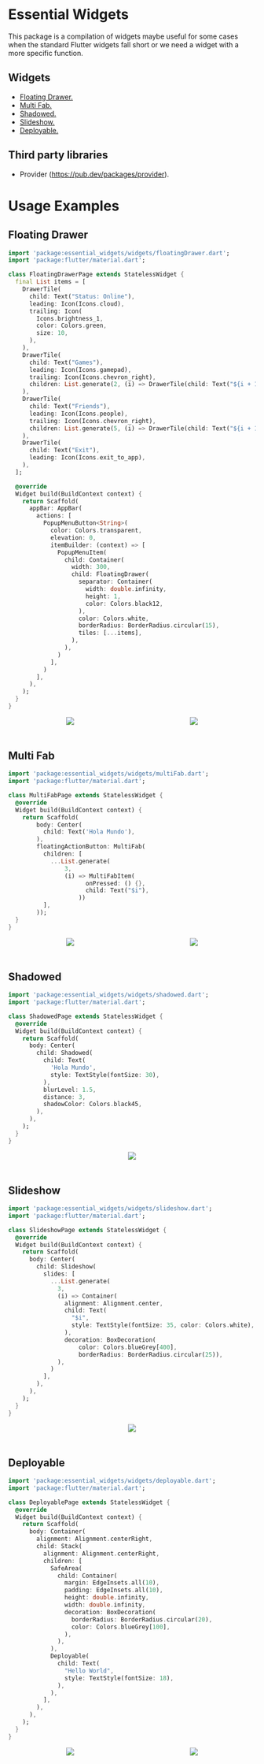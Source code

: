 # Essential Widgets

This package is a compilation of widgets maybe useful for some cases when the standard Flutter widgets fall short or we need a widget with a more specific function.

## Widgets

- [Floating Drawer.](#floating-drawer)
- [Multi Fab.](#multi-fab)
- [Shadowed.](#shadowed)
- [Slideshow.](#slideshow)
- [Deployable.](#deployable)

## Third party libraries

- Provider (https://pub.dev/packages/provider).

# Usage Examples

## Floating Drawer

```dart
import 'package:essential_widgets/widgets/floatingDrawer.dart';
import 'package:flutter/material.dart';

class FloatingDrawerPage extends StatelessWidget {
  final List items = [
    DrawerTile(
      child: Text("Status: Online"),
      leading: Icon(Icons.cloud),
      trailing: Icon(
        Icons.brightness_1,
        color: Colors.green,
        size: 10,
      ),
    ),
    DrawerTile(
      child: Text("Games"),
      leading: Icon(Icons.gamepad),
      trailing: Icon(Icons.chevron_right),
      children: List.generate(2, (i) => DrawerTile(child: Text("${i + 1}"))),
    ),
    DrawerTile(
      child: Text("Friends"),
      leading: Icon(Icons.people),
      trailing: Icon(Icons.chevron_right),
      children: List.generate(5, (i) => DrawerTile(child: Text("${i + 1}"))),
    ),
    DrawerTile(
      child: Text("Exit"),
      leading: Icon(Icons.exit_to_app),
    ),
  ];

  @override
  Widget build(BuildContext context) {
    return Scaffold(
      appBar: AppBar(
        actions: [
          PopupMenuButton<String>(
            color: Colors.transparent,
            elevation: 0,
            itemBuilder: (context) => [
              PopupMenuItem(
                child: Container(
                  width: 300,
                  child: FloatingDrawer(
                    separator: Container(
                      width: double.infinity,
                      height: 1,
                      color: Colors.black12,
                    ),
                    color: Colors.white,
                    borderRadius: BorderRadius.circular(15),
                    tiles: [...items],
                  ),
                ),
              )
            ],
          )
        ],
      ),
    );
  }
}

```

<div style='display:flex; width:100%; justify-content:space-around; margin-bottom:50px'>
    <img src="https://drive.google.com/uc?export=view&id=1zeqQTNLgtlqmTazY4CDGkYowXkpD7K49"></img>
    <img src="https://drive.google.com/uc?export=view&id=1fl4drfZiQSzskUZKIlYep6R7DvnAIyR-"></img>
</div>

## Multi Fab

```dart
import 'package:essential_widgets/widgets/multiFab.dart';
import 'package:flutter/material.dart';

class MultiFabPage extends StatelessWidget {
  @override
  Widget build(BuildContext context) {
    return Scaffold(
        body: Center(
          child: Text('Hola Mundo'),
        ),
        floatingActionButton: MultiFab(
          children: [
            ...List.generate(
                3,
                (i) => MultiFabItem(
                      onPressed: () {},
                      child: Text("$i"),
                    ))
          ],
        ));
  }
}

```

<div style='display:flex; width:100%; justify-content:space-around; margin-bottom:50px'>
    <img src="https://drive.google.com/uc?export=view&id=1bqzoO_AifNwPDZ2djn5H5SdjnSYMIgBB"></img>
    <img src="https://drive.google.com/uc?export=view&id=1jknYxL48MLZcBsjyYr0dWoECFJvQo1Iz"></img>
</div>

## Shadowed

```dart
import 'package:essential_widgets/widgets/shadowed.dart';
import 'package:flutter/material.dart';

class ShadowedPage extends StatelessWidget {
  @override
  Widget build(BuildContext context) {
    return Scaffold(
      body: Center(
        child: Shadowed(
          child: Text(
            'Hola Mundo',
            style: TextStyle(fontSize: 30),
          ),
          blurLevel: 1.5,
          distance: 3,
          shadowColor: Colors.black45,
        ),
      ),
    );
  }
}
```

<div style='display:flex; width:100%; justify-content:space-around; margin-bottom:50px'>
    <img src="https://drive.google.com/uc?export=view&id=1MzVx5Ns0-SZ7ieQ3oIEsjKtfqq_NCBcd"></img>
</div>

## Slideshow

```dart
import 'package:essential_widgets/widgets/slideshow.dart';
import 'package:flutter/material.dart';

class SlideshowPage extends StatelessWidget {
  @override
  Widget build(BuildContext context) {
    return Scaffold(
      body: Center(
        child: Slideshow(
          slides: [
            ...List.generate(
              3,
              (i) => Container(
                alignment: Alignment.center,
                child: Text(
                  "$i",
                  style: TextStyle(fontSize: 35, color: Colors.white),
                ),
                decoration: BoxDecoration(
                    color: Colors.blueGrey[400],
                    borderRadius: BorderRadius.circular(25)),
              ),
            )
          ],
        ),
      ),
    );
  }
}
```

<div style='display:flex; width:100%; justify-content:space-around; margin-bottom:50px'>
    <img src="https://drive.google.com/uc?export=view&id=126gPS16XAhhN0wlTsVLMarlfLmmnCi0W"></img>
</div>

## Deployable

```dart
import 'package:essential_widgets/widgets/deployable.dart';
import 'package:flutter/material.dart';

class DeployablePage extends StatelessWidget {
  @override
  Widget build(BuildContext context) {
    return Scaffold(
      body: Container(
        alignment: Alignment.centerRight,
        child: Stack(
          alignment: Alignment.centerRight,
          children: [
            SafeArea(
              child: Container(
                margin: EdgeInsets.all(10),
                padding: EdgeInsets.all(10),
                height: double.infinity,
                width: double.infinity,
                decoration: BoxDecoration(
                  borderRadius: BorderRadius.circular(20),
                  color: Colors.blueGrey[100],
                ),
              ),
            ),
            Deployable(
              child: Text(
                "Hello World",
                style: TextStyle(fontSize: 18),
              ),
            ),
          ],
        ),
      ),
    );
  }
}
```

<div style='display:flex; width:100%; justify-content:space-around; margin-bottom:50px'>
    <img src="https://drive.google.com/uc?export=view&id=1Gjs1rDPGdscr-laTT0fLVvZwb70riGe2"></img>
    <img src="https://drive.google.com/uc?export=view&id=1Oki_TiJEbR8l-9UgJKxq7ucc8usYeD3P"></img>
</div>
